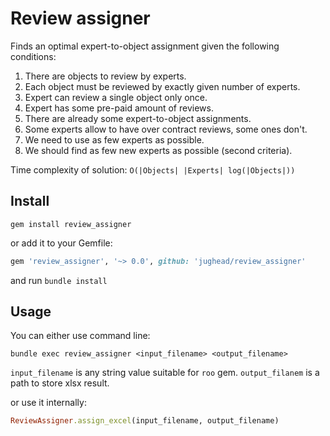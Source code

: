 Review assigner
=======================

Finds an optimal expert-to-object assignment given the following conditions:

1. There are objects to review by experts.
2. Each object must be reviewed by exactly given number of experts.
3. Expert can review a single object only once.
4. Expert has some pre-paid amount of reviews.
5. There are already some expert-to-object assignments.
6. Some experts allow to have over contract reviews, some ones don't.
7. We need to use as few experts as possible.
8. We should find as few new experts as possible (second criteria).

Time complexity of solution: `O(|Objects| |Experts| log(|Objects|))`

## Install

```
gem install review_assigner
```
or add it to your Gemfile:
```ruby
gem 'review_assigner', '~> 0.0', github: 'jughead/review_assigner'
```
and run `bundle install`

## Usage

You can either use command line:
```
bundle exec review_assigner <input_filename> <output_filename>
```
`input_filename` is any string value suitable for `roo` gem.
`output_filanem` is a path to store xlsx result.


or use it internally:
```ruby
ReviewAssigner.assign_excel(input_filename, output_filename)
```

